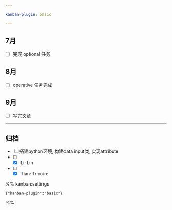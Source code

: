 ```yaml
---

kanban-plugin: basic

---
```


## 7月

- [ ] 完成 optional 任务


## 8月

- [ ] operative 任务完成


## 9月

- [ ] 写完文章


***

## 归档

- [ ] 搭建python环境, 构建data input类, 实现attribute
- [ ] - [x] Li: Lin
- [ ] - [x] Tian: Tricoire

%% kanban:settings
```
{"kanban-plugin":"basic"}
```
%%